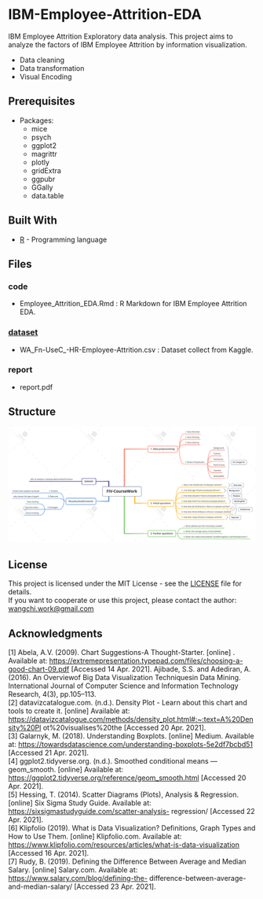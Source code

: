 # IBM-Employee-Attrition-EDA
IBM Employee Attrition Exploratory data analysis.
This project aims to analyze the factors of IBM Employee Attrition by information visualization.
* Data cleaning
* Data transformation
* Visual Encoding


## Prerequisites

- Packages:  
  * mice
  * psych
  * ggplot2
  * magrittr
  * plotly
  * gridExtra
  * ggpubr
  * GGally
  * data.table

## Built With

* [R](https://www.r-project.org/) - Programming language


## Files
### code
- Employee_Attrition_EDA.Rmd :  R Markdown for IBM Employee Attrition EDA.
### [dataset](https://www.kaggle.com/pavansubhasht/ibm-hr-analytics-attrition-dataset)
- WA_Fn-UseC_-HR-Employee-Attrition.csv : Dataset collect from Kaggle.
### report
- report.pdf


## Structure
![Structure](report_structure.png)


## License

This project is licensed under the MIT License - see the [LICENSE](LICENSE) file for details.  
If you want to cooperate or use this project, please contact the author: wangchi.work@gmail.com


## Acknowledgments

[1] Abela, A.V. (2009). Chart Suggestions-A Thought-Starter. [online] . Available at: https://extremepresentation.typepad.com/files/choosing-a-good-chart-09.pdf [Accessed 14 Apr. 2021].
Ajibade, S.S. and Adediran, A. (2016). An Overviewof Big Data Visualization Techniquesin Data Mining. International Journal of Computer Science and Information Technology Research, 4(3), pp.105–113.  
[2] datavizcatalogue.com. (n.d.). Density Plot - Learn about this chart and tools to create it. [online] Available at: https://datavizcatalogue.com/methods/density_plot.html#:~:text=A%20Density%20Pl ot%20visualises%20the [Accessed 20 Apr. 2021].    
[3] Galarnyk, M. (2018). Understanding Boxplots. [online] Medium. Available at: https://towardsdatascience.com/understanding-boxplots-5e2df7bcbd51 [Accessed 21 Apr. 2021].  
[4] ggplot2.tidyverse.org. (n.d.). Smoothed conditional means — geom_smooth. [online] Available at: https://ggplot2.tidyverse.org/reference/geom_smooth.html [Accessed 20 Apr. 2021].  
[5] Hessing, T. (2014). Scatter Diagrams (Plots), Analysis & Regression. [online] Six Sigma Study Guide. Available at: https://sixsigmastudyguide.com/scatter-analysis- regression/ [Accessed 22 Apr. 2021].  
[6] Klipfolio (2019). What is Data Visualization? Definitions, Graph Types and How to Use Them. [online] Klipfolio.com. Available at: https://www.klipfolio.com/resources/articles/what-is-data-visualization [Accessed 16 Apr. 2021].  
[7] Rudy, B. (2019). Defining the Difference Between Average and Median Salary. [online] Salary.com. Available at: https://www.salary.com/blog/defining-the- difference-between-average-and-median-salary/ [Accessed 23 Apr. 2021].
